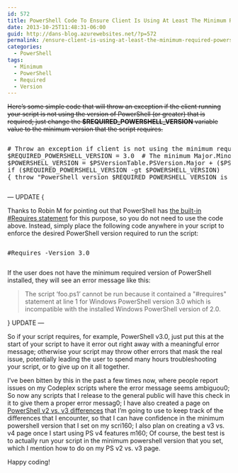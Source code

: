 ```yaml
---
id: 572
title: PowerShell Code To Ensure Client Is Using At Least The Minimum Required PowerShell Version
date: 2013-10-25T11:48:31-06:00
guid: http://dans-blog.azurewebsites.net/?p=572
permalink: /ensure-client-is-using-at-least-the-minimum-required-powershell-version/
categories:
  - PowerShell
tags:
  - Minimum
  - PowerShell
  - Required
  - Version
---
```

<strike>Here’s some simple code that will throw an exception if the client running your script is not using the version of PowerShell (or greater) that is required; just change the **$REQUIRED\_POWERSHELL\_VERSION** variable value to the minimum version that the script requires.</strike>

<div id="scid:C89E2BDB-ADD3-4f7a-9810-1B7EACF446C1:b77ad9cb-8830-4443-9d5b-7bc3a9463724" class="wlWriterEditableSmartContent" style="float: none; padding-bottom: 0px; padding-top: 0px; padding-left: 0px; margin: 0px; display: inline; padding-right: 0px">
  <pre style=white-space:normal>

  <pre class="brush: powershell; gutter: false; pad-line-numbers: true; title: ; notranslate" title="">
# Throw an exception if client is not using the minimum required PowerShell version.
$REQUIRED_POWERSHELL_VERSION = 3.0	# The minimum Major.Minor PowerShell version that is required for the script to run.
$POWERSHELL_VERSION = $PSVersionTable.PSVersion.Major + ($PSVersionTable.PSVersion.Minor / 10)
if ($REQUIRED_POWERSHELL_VERSION -gt $POWERSHELL_VERSION)
{ throw "PowerShell version $REQUIRED_POWERSHELL_VERSION is required for this script; You are only running version $POWERSHELL_VERSION. Please update PowerShell to at least version $REQUIRED_POWERSHELL_VERSION." }
</pre>
</div>

&#8212; UPDATE {

Thanks to Robin M for pointing out that PowerShell has [the built-in #Requires statement](http://technet.microsoft.com/en-us/library/hh847765.aspx) for this purpose, so you do not need to use the code above. Instead, simply place the following code anywhere in your script to enforce the desired PowerShell version required to run the script:

<div id="scid:C89E2BDB-ADD3-4f7a-9810-1B7EACF446C1:3dfcb0e0-e4f8-4326-ae25-83f0b5f7766f" class="wlWriterEditableSmartContent" style="float: none; padding-bottom: 0px; padding-top: 0px; padding-left: 0px; margin: 0px; display: inline; padding-right: 0px">
  <pre style=white-space:normal>

  <pre class="brush: powershell; gutter: false; pad-line-numbers: true; title: ; notranslate" title="">
#Requires -Version 3.0
</pre>
</div>

If the user does not have the minimum required version of PowerShell installed, they will see an error message like this:

> The script &#8216;foo.ps1&#8217; cannot be run because it contained a "#requires" statement at line 1 for Windows PowerShell version 3.0 which is incompatible with the installed Windows PowerShell version of 2.0.

} UPDATE &#8212;

So if your script requires, for example, PowerShell v3.0, just put this at the start of your script to have it error out right away with a meaningful error message; otherwise your script may throw other errors that mask the real issue, potentially leading the user to spend many hours troubleshooting your script, or to give up on it all together.

I’ve been bitten by this in the past a few times now, where people report issues on my Codeplex scripts where the error message seems ambiguou0; So now any scripts that I release to the general public will have this check in it to give them a proper error messag0; I have also created a page on [PowerShell v2 vs. v3 differences](http://dans-blog.azurewebsites.net/powershell-2-0-vs-3-0-syntax-differences-and-more/) that I’m going to use to keep track of the differences that I encounter, so that I can have confidence in the minimum powershell version that I set on my scri160; I also plan on creating a v3 vs. v4 page once I start using PS v4 features m160; Of course, the best test is to actually run your script in the minimum powershell version that you set, which I mention how to do on my PS v2 vs. v3 page.

Happy coding!
